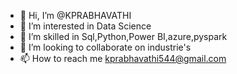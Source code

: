 - 👋 Hi, I’m @KPRABHAVATHI
- 👀 I’m interested in Data Science
- 🌱 I’m skilled in Sql,Python,Power BI,azure,pyspark
- 💞️ I’m looking to collaborate on industrie's
- 📫 How to reach me kprabhavathi544@gmail.com

<!---
KPRABHAVATHI/KPRABHAVATHI is a ✨ special ✨ repository because its `README.md` (this file) appears on your GitHub profile.
You can click the Preview link to take a look at your changes.
--->
